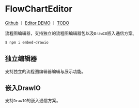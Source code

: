 # FlowChartEditor

 [Github](https://github.com/WindrunnerMax/FlowChartEditor) ｜ [Editor DEMO](https://windrunnermax.github.io/FlowChartEditor/) ｜ [TODO](./TODO.MD)

流程图编辑器，支持独立的流程图编辑器包以及`DrawIO`嵌入通信方案。

```bash
$ npm i embed-drawio
```

## 独立编辑器
支持独立的流程图编辑器编辑与展示功能。

## 嵌入DrawIO
支持`DrawIO`的嵌入通信方案。
